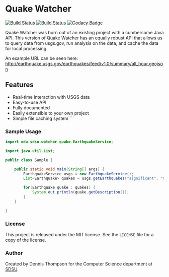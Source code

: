Quake Watcher
=============

[![Build Status](https://travis-ci.org/atomicpages/Quake-Watcher.svg?branch=master)](https://travis-ci.org/atomicpages/Quake-Watcher) [![Build Status](https://ci.appveyor.com/api/projects/status/github/atomicpages/quake-watcher?svg=true)](https://ci.appveyor.com/project/atomicpages/quake-watcher) [![Codacy Badge](https://api.codacy.com/project/badge/grade/560cbef77eb345939b509de1892b29f4)](https://www.codacy.com/app/atomicpages/Quake-Watcher)

Quake Watcher was born out of an existing project with a cumbersome Java API. This version of Quake Watcher has an equally robust API that allows us to query data from usgs.gov, run analysis on the data, and cache the data for local processing.

An example URL can be seen here: http://earthquake.usgs.gov/earthquakes/feed/v1.0/summary/all_hour.geojson

## Features
* Real-time interaction with USGS data
* Easy-to-use API
* Fully documented
* Easily extensible to your own project
* Simple file caching system````


### Sample Usage
~~~java
import edu.sdsu.watcher.quake.EarthquakeService;

import java.util.List;

public class Sample {

	public static void main(String[] args) {
		EarthquakeService usgs = new EarthquakeService();
		List<Earthquake> quakes = usgs.getEarthquakes("significant", "month");

		for(Earthquake quake : quakes) {
			System.out.println(quake.getDescription());
		}
	}

}
~~~

### License
This project is released under the MIT license. See the `LICENSE` file for a copy of the license.

### Author
Created by Dennis Thompson for the Computer Science department at [SDSU](http://www.cs.sdsu.edu/).
